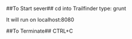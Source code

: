 ##To Start sever##
cd into Trailfinder
type: grunt

It will run on localhost:8080



##To Terminate##
CTRL+C 